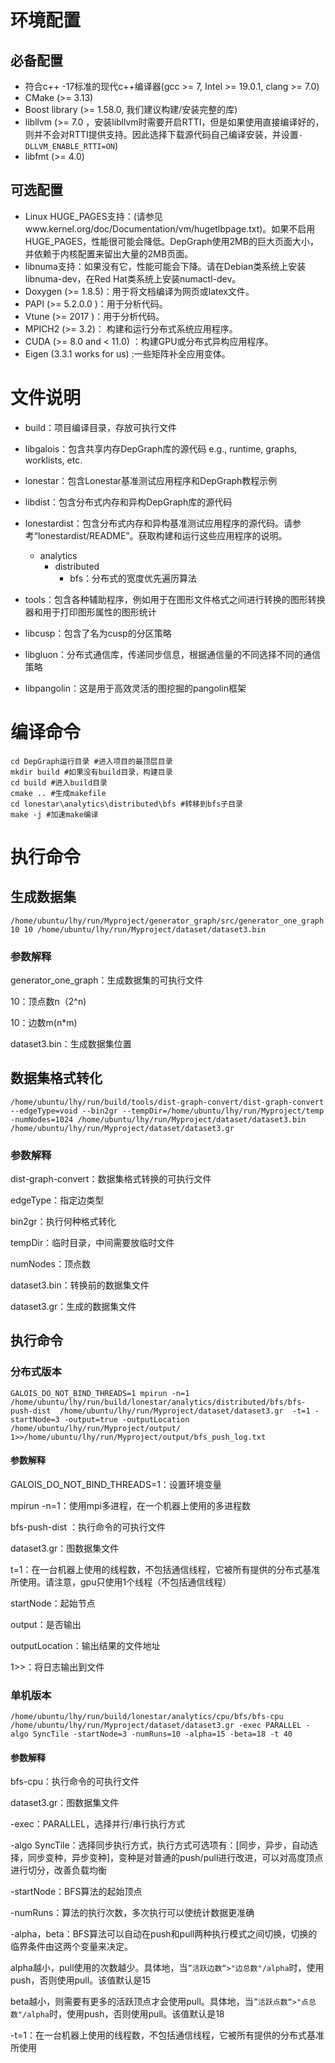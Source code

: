 # 环境配置

## 必备配置

- 符合c++ -17标准的现代c++编译器(gcc >= 7, Intel >= 19.0.1, clang >= 7.0)
- CMake (>= 3.13)
- Boost library (>= 1.58.0, 我们建议构建/安装完整的库)
- libllvm (>= 7.0 ，安装libllvm时需要开启RTTI，但是如果使用直接编译好的，则并不会对RTTI提供支持。因此选择下载源代码自己编译安装，并设置`-DLLVM_ENABLE_RTTI=ON`)
- libfmt (>= 4.0)

## 可选配置

- Linux HUGE_PAGES支持：(请参见www.kernel.org/doc/Documentation/vm/hugetlbpage.txt)。如果不启用HUGE_PAGES，性能很可能会降低。DepGraph使用2MB的巨大页面大小，并依赖于内核配置来留出大量的2MB页面。
- libnuma支持：如果没有它，性能可能会下降。请在Debian类系统上安装libnuma-dev，在Red Hat类系统上安装numactl-dev。
- Doxygen (>= 1.8.5)：用于将文档编译为网页或latex文件。
- PAPI (>= 5.2.0.0 )：用于分析代码。
- Vtune (>= 2017 )：用于分析代码。
- MPICH2 (>= 3.2)： 构建和运行分布式系统应用程序。
- CUDA (>= 8.0 and < 11.0) ：构建GPU或分布式异构应用程序。
- Eigen (3.3.1 works for us) :一些矩阵补全应用变体。

# 文件说明

- build：项目编译目录，存放可执行文件
- libgalois：包含共享内存DepGraph库的源代码 e.g., runtime, graphs, worklists, etc.
- lonestar：包含Lonestar基准测试应用程序和DepGraph教程示例
- libdist：包含分布式内存和异构DepGraph库的源代码
- lonestardist：包含分布式内存和异构基准测试应用程序的源代码。请参考“lonestardist/README”。获取构建和运行这些应用程序的说明。
  - analytics
    - distributed
      - bfs：分布式的宽度优先遍历算法

- tools：包含各种辅助程序，例如用于在图形文件格式之间进行转换的图形转换器和用于打印图形属性的图形统计
- libcusp：包含了名为cusp的分区策略
- libgluon：分布式通信库，传递同步信息，根据通信量的不同选择不同的通信策略
- libpangolin：这是用于高效灵活的图挖掘的pangolin框架

# 编译命令

```
cd DepGraph运行目录 #进入项目的最顶层目录
mkdir build #如果没有build目录，构建目录
cd build #进入build目录
cmake .. #生成makefile
cd lonestar\analytics\distributed\bfs #转移到bfs子目录
make -j #加速make编译
```

# 执行命令

## 生成数据集

```
/home/ubuntu/lhy/run/Myproject/generator_graph/src/generator_one_graph 10 10 /home/ubuntu/lhy/run/Myproject/dataset/dataset3.bin
```

### 参数解释

generator_one_graph：生成数据集的可执行文件

10：顶点数n（2^n)

10：边数m(n*m)

dataset3.bin：生成数据集位置

## 数据集格式转化

```
/home/ubuntu/lhy/run/build/tools/dist-graph-convert/dist-graph-convert --edgeType=void --bin2gr --tempDir=/home/ubuntu/lhy/run/Myproject/temp -numNodes=1024 /home/ubuntu/lhy/run/Myproject/dataset/dataset3.bin /home/ubuntu/lhy/run/Myproject/dataset/dataset3.gr
```

### 参数解释

dist-graph-convert：数据集格式转换的可执行文件

edgeType：指定边类型

bin2gr：执行何种格式转化

tempDir：临时目录，中间需要放临时文件

numNodes：顶点数

dataset3.bin：转换前的数据集文件

dataset3.gr：生成的数据集文件

## 执行命令

### 分布式版本

```
GALOIS_DO_NOT_BIND_THREADS=1 mpirun -n=1 /home/ubuntu/lhy/run/build/lonestar/analytics/distributed/bfs/bfs-push-dist  /home/ubuntu/lhy/run/Myproject/dataset/dataset3.gr  -t=1 -startNode=3 -output=true -outputLocation  /home/ubuntu/lhy/run/Myproject/output/   1>>/home/ubuntu/lhy/run/Myproject/output/bfs_push_log.txt
```

#### 参数解释

GALOIS_DO_NOT_BIND_THREADS=1：设置环境变量

mpirun -n=1：使用mpi多进程，在一个机器上使用的多进程数

bfs-push-dist ：执行命令的可执行文件

dataset3.gr：图数据集文件

t=1：在一台机器上使用的线程数，不包括通信线程，它被所有提供的分布式基准所使用。请注意，gpu只使用1个线程（不包括通信线程）

startNode：起始节点

output：是否输出

outputLocation：输出结果的文件地址

1>>：将日志输出到文件

### 单机版本

```
/home/ubuntu/lhy/run/build/lonestar/analytics/cpu/bfs/bfs-cpu /home/ubuntu/lhy/run/Myproject/dataset/dataset3.gr -exec PARALLEL -algo SyncTile -startNode=3 -numRuns=10 -alpha=15 -beta=18 -t 40
```

#### 参数解释

bfs-cpu：执行命令的可执行文件

dataset3.gr：图数据集文件

-exec：PARALLEL，选择并行/串行执行方式

-algo SyncTile：选择同步执行方式，执行方式可选项有：[同步，异步，自动选择，同步变种，异步变种]，变种是对普通的push/pull进行改进，可以对高度顶点进行切分，改善负载均衡

-startNode：BFS算法的起始顶点

-numRuns：算法的执行次数，多次执行可以使统计数据更准确

-alpha，beta：BFS算法可以自动在push和pull两种执行模式之间切换，切换的临界条件由这两个变量来决定。	

​							alpha越小，pull使用的次数越少。具体地，当`”活跃边数“>"边总数"/alpha`时，使用push，否则使用pull。该值默认是15

​							beta越小，则需要有更多的活跃顶点才会使用pull。具体地，当`”活跃点数“>"点总数"/alpha`时，使用push，否则使用pull。该值默认是18

-t=1：在一台机器上使用的线程数，不包括通信线程，它被所有提供的分布式基准所使用

